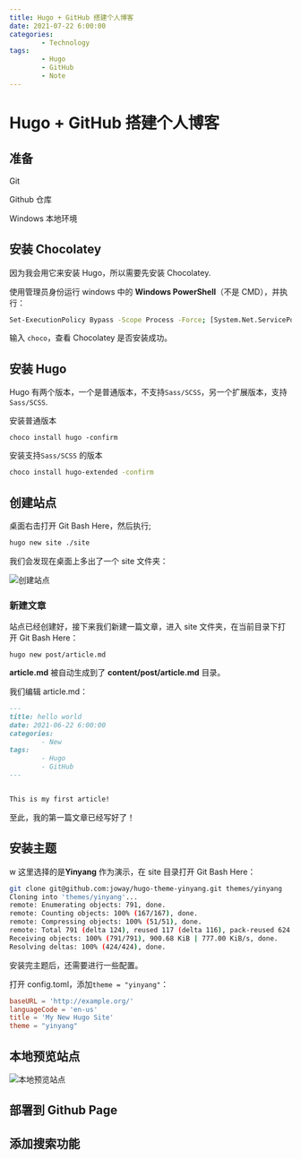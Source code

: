 ```yaml
---
title: Hugo + GitHub 搭建个人博客 
date: 2021-07-22 6:00:00
categories:
        - Technology
tags:
        - Hugo
        - GitHub
        - Note
---
```


# Hugo + GitHub 搭建个人博客 

## 准备

Git

Github 仓库

Windows 本地环境

## 安装 Chocolatey

因为我会用它来安装 Hugo，所以需要先安装 Chocolatey.

使用管理员身份运行 windows 中的 **Windows PowerShell**（不是 CMD），并执行：

```bash
Set-ExecutionPolicy Bypass -Scope Process -Force; [System.Net.ServicePointManager]::SecurityProtocol = [System.Net.ServicePointManager]::SecurityProtocol -bor 3072; iex ((New-Object System.Net.WebClient).DownloadString('https://community.chocolatey.org/install.ps1'))
```

输入 `choco`，查看 Chocolatey 是否安装成功。

## 安装 Hugo

Hugo 有两个版本，一个是普通版本，不支持`Sass/SCSS`，另一个扩展版本，支持`Sass/SCSS`.

安装普通版本

```
choco install hugo -confirm
```

安装支持`Sass/SCSS` 的版本

```bash
choco install hugo-extended -confirm
```

## 创建站点

桌面右击打开 Git Bash Here，然后执行;

```sh
hugo new site ./site
```

我们会发现在桌面上多出了一个 site 文件夹：

![创建站点](http://image.yxzi.xyz/image/2022/06/08/创建站点.png)

### 新建文章

站点已经创建好，接下来我们新建一篇文章，进入 site 文件夹，在当前目录下打开 Git Bash Here：

```
hugo new post/article.md
```

**article.md** 被自动生成到了 **content/post/article.md** 目录。

我们编辑 article.md：

```markdown
---
title: hello world
date: 2021-06-22 6:00:00
categories:
        - New
tags:
        - Hugo
        - GitHub
---


This is my first article!
```

至此，我的第一篇文章已经写好了！

## 安装主题

w 这里选择的是**Yinyang** 作为演示，在 site 目录打开 Git Bash Here：

```sh
git clone git@github.com:joway/hugo-theme-yinyang.git themes/yinyang
Cloning into 'themes/yinyang'...
remote: Enumerating objects: 791, done.
remote: Counting objects: 100% (167/167), done.
remote: Compressing objects: 100% (51/51), done.
remote: Total 791 (delta 124), reused 117 (delta 116), pack-reused 624
Receiving objects: 100% (791/791), 900.68 KiB | 777.00 KiB/s, done.
Resolving deltas: 100% (424/424), done.
```

安装完主题后，还需要进行一些配置。

打开 config.toml，添加`theme = "yinyang"`：

```toml
baseURL = 'http://example.org/'
languageCode = 'en-us'
title = 'My New Hugo Site'
theme = "yinyang"
```

## 本地预览站点

![本地预览站点](http://image.yxzi.xyz/image/2022/06/08/本地预览站点.png )



## 部署到 Github Page

## 添加搜索功能
